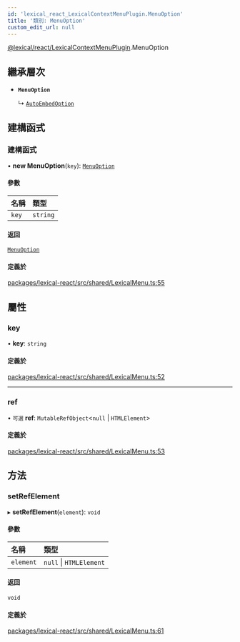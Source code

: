 ```yaml
---
id: 'lexical_react_LexicalContextMenuPlugin.MenuOption'
title: '類別: MenuOption'
custom_edit_url: null
---
```


[@lexical/react/LexicalContextMenuPlugin](../modules/lexical_react_LexicalContextMenuPlugin.md).MenuOption

## 繼承層次

- **`MenuOption`**

  ↳ [`AutoEmbedOption`](lexical_react_LexicalAutoEmbedPlugin.AutoEmbedOption.md)

## 建構函式

### 建構函式

• **new MenuOption**(`key`): [`MenuOption`](lexical_react_LexicalContextMenuPlugin.MenuOption.md)

#### 參數

| 名稱  | 類型     |
| :---- | :------- |
| `key` | `string` |

#### 返回

[`MenuOption`](lexical_react_LexicalContextMenuPlugin.MenuOption.md)

#### 定義於

[packages/lexical-react/src/shared/LexicalMenu.ts:55](https://github.com/facebook/lexical/tree/main/packages/lexical-react/src/shared/LexicalMenu.ts#L55)

## 屬性

### key

• **key**: `string`

#### 定義於

[packages/lexical-react/src/shared/LexicalMenu.ts:52](https://github.com/facebook/lexical/tree/main/packages/lexical-react/src/shared/LexicalMenu.ts#L52)

---

### ref

• `可選` **ref**: `MutableRefObject`\<`null` \| `HTMLElement`\>

#### 定義於

[packages/lexical-react/src/shared/LexicalMenu.ts:53](https://github.com/facebook/lexical/tree/main/packages/lexical-react/src/shared/LexicalMenu.ts#L53)

## 方法

### setRefElement

▸ **setRefElement**(`element`): `void`

#### 參數

| 名稱      | 類型                    |
| :-------- | :---------------------- |
| `element` | `null` \| `HTMLElement` |

#### 返回

`void`

#### 定義於

[packages/lexical-react/src/shared/LexicalMenu.ts:61](https://github.com/facebook/lexical/tree/main/packages/lexical-react/src/shared/LexicalMenu.ts#L61)
